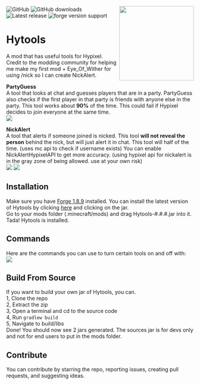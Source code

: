 
<img align="right" src="https://raw.githubusercontent.com/udu3324/Hytools/main/src/main/resources/logo.png" height="200" width="200">  

<img alt="GitHub" src="https://img.shields.io/github/license/udu3324/Hytools">  

<img alt="GitHub downloads" src="https://img.shields.io/github/downloads/udu3324/hytools/total">  

<img alt="Latest release" src="https://img.shields.io/github/v/release/udu3324/Hytools"> 

<img alt="forge version support" src="https://img.shields.io/badge/mod%20loader-Forge 1.8.9-e04e14">  

# Hytools
A mod that has useful tools for Hypixel. Credit to the modding community for helping me make my first mod + Eye_Of_Wither for using /nick so I can create NickAlert.

**PartyGuess**  
A tool that looks at chat and guesses players that are in a party. PartyGuess also checks if the first player in that party is friends with anyone else in the party. This tool works about **90%** of the time. This could fail if Hypixel decides to join everyone at the same time.      
![](https://cdn.discordapp.com/attachments/697141987219865706/939448531834515477/WOMoDyAAAAAElFTkSuQmCC.png)

**NickAlert**  
A tool that alerts if someone joined is nicked. This tool **will not reveal the person** behind the nick, but will just alert it in chat. This tool will half of the time. (uses mc api to check if username exists) You can enable NickAlertHypixelAPI to get more accuracy. (using hypixel api for nickalert is in the gray zone of being allowed. use at your own risk)    
![](https://cdn.discordapp.com/attachments/626565405930160148/932033762508816454/unknown.png)
![](https://media.discordapp.net/attachments/956773599644090379/964672960873000980/unknown.png)

## Installation
Make sure you have [Forge 1.8.9](https://files.minecraftforge.net/net/minecraftforge/forge/index_1.8.9.html) installed. You can install the latest version of Hytools by clicking [here](https://github.com/udu3324/Hytools/releases/latest) and clicking on the jar.    
Go to your mods folder (.minecraft/mods) and drag Hytools-#.#.#.jar into it. Tada! Hytools is installed.

## Commands
Here are the commands you can use to turn certain tools on and off with:    
![](https://cdn.discordapp.com/attachments/697141987219865706/941520811276242944/unknown.png)

## Build From Source
If you want to build your own jar of Hytools, you can.    
1, Clone the repo    
2, Extract the zip    
3, Open a terminal and cd to the source code    
4, Run `gradlew build`     
5, Navigate to build/libs     
Done! You should now see 2 jars generated. The sources jar is for devs only and not for end users to put in the mods folder.     

## Contribute
You can contribute by starring the repo, reporting issues, creating pull requests, and suggesting ideas.
